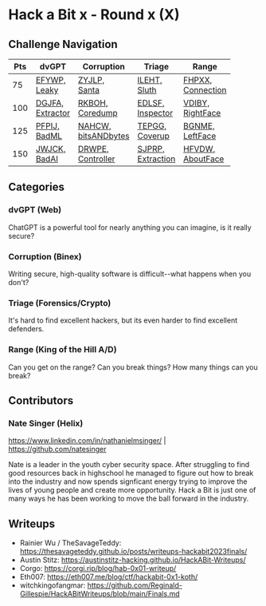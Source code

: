 # Hack a Bit x - Round x (X)

## Challenge Navigation
| Pts | dvGPT                                                  | Corruption                                             | Triage                                                 | Range                                                  | 
| --- | ------------------------------------------------------ | ------------------------------------------------------ | ------------------------------------------------------ | ------------------------------------------------------ | 
|  75 | [EFYWP,<br>Leaky](./1.dvgpt/01-G-EFYWP.md)             | [ZYJLP,<br>Santa](./2.corruption/01-C-ZYJLP.md)        | [ILEHT,<br>Sluth](./3.triage/01-T-ILEHT.md)            | [FHPXX,<br>Connection](./4.range/01-R-FHPXX.md)        | 
| 100 | [DGJFA,<br>Extractor](./1.dvgpt/01-G-DGJFA.md)         | [RKBOH,<br>Coredump](./2.corruption/01-C-RKBOH.md)     | [EDLSF,<br>Inspector](./3.triage/01-T-EDLSF.md)        | [VDIBY,<br>RightFace](./4.range/01-R-VDIBY.md)         | 
| 125 | [PFPIJ,<br>BadML](./1.dvgpt/01-G-PFPIJ.md)             | [NAHCW,<br>bitsANDbytes](./2.corruption/01-C-NAHCW.md) | [TEPGG,<br>Coverup](./3.triage/01-T-TEPGG.md)          | [BGNME,<br>LeftFace](./4.range/01-R-BGNME.md)          | 
| 150 | [JWJCK,<br>BadAI](./1.dvgpt/01-G-JWJCK.md)             | [DRWPE,<br>Controller](./2.corruption/01-C-DRWPE.md)   | [SJPRP,<br>Extraction](./3.triage/01-T-SJPRP.md)       | [HFVDW,<br>AboutFace](./4.range/01-R-HFVDW.md)         | 


## Categories
### dvGPT (Web)
ChatGPT is a powerful tool for nearly anything you can imagine, is it really secure?

### Corruption (Binex)
Writing secure, high-quality software is difficult--what happens when you don't?

### Triage (Forensics/Crypto)
It's hard to find excellent hackers, but its even harder to find excellent defenders.

### Range (King of the Hill A/D)
Can you get on the range? Can you break things? How many things can you break?


## Contributors
### Nate Singer (Helix)
https://www.linkedin.com/in/nathanielmsinger/ | https://github.com/natesinger

Nate is a leader in the youth cyber security space. After struggling to find good resources back in highschool he managed to figure out how to break into the industry and now spends signficant energy trying to improve the lives of young people and create more opportunity. Hack a Bit is just one of many ways he has been working to move the ball forward in the industry.

## Writeups
- Rainier Wu / TheSavageTeddy: https://thesavageteddy.github.io/posts/writeups-hackabit2023finals/
- Austin Stitz: https://austinstitz-hacking.github.io/HackABit-Writeups/
- Corgo: https://corgi.rip/blog/hab-0x01-writeup/
- Eth007: https://eth007.me/blog/ctf/hackabit-0x1-koth/
- witchkingofangmar: https://github.com/Reginald-Gillespie/HackABitWriteups/blob/main/Finals.md
